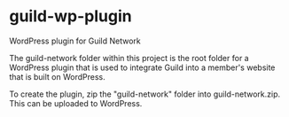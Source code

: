 # guild-wp-plugin
WordPress plugin for Guild Network

The guild-network folder within this project is the root folder for a WordPress plugin that is used to integrate Guild into a member's website that is built on WordPress.

To create the plugin, zip the "guild-network" folder into guild-network.zip.  This can be uploaded to WordPress.
